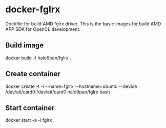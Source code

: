 # docker-fglrx
Dockfile for build AMD fglrx driver. This is the basic images for build AMD APP SDK for OpenCL development.

## Build image
docker build -t halo9pan/fglrx .

## Create container
docker create -t -i --name=fglrx --hostname=ubuntu --device /dev/ati/card0:/dev/ati/card0 halo9pan/fglrx bash

## Start container
docker start -a -i fglrx
